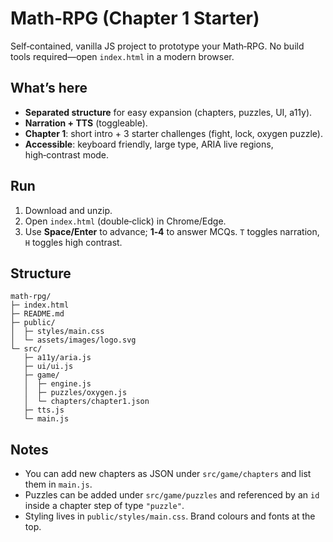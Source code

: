 # Math‑RPG (Chapter 1 Starter)

Self‑contained, vanilla JS project to prototype your Math‑RPG. No build tools required—open `index.html` in a modern browser.

## What’s here
- **Separated structure** for easy expansion (chapters, puzzles, UI, a11y).
- **Narration + TTS** (toggleable).
- **Chapter 1**: short intro + 3 starter challenges (fight, lock, oxygen puzzle).
- **Accessible**: keyboard friendly, large type, ARIA live regions, high‑contrast mode.

## Run
1. Download and unzip.
2. Open `index.html` (double‑click) in Chrome/Edge.
3. Use **Space/Enter** to advance; **1‑4** to answer MCQs. `T` toggles narration, `H` toggles high contrast.

## Structure
```
math-rpg/
├─ index.html
├─ README.md
├─ public/
│  ├─ styles/main.css
│  └─ assets/images/logo.svg
└─ src/
   ├─ a11y/aria.js
   ├─ ui/ui.js
   ├─ game/
   │  ├─ engine.js
   │  ├─ puzzles/oxygen.js
   │  └─ chapters/chapter1.json
   ├─ tts.js
   └─ main.js
```

## Notes
- You can add new chapters as JSON under `src/game/chapters` and list them in `main.js`.
- Puzzles can be added under `src/game/puzzles` and referenced by an `id` inside a chapter step of type `"puzzle"`.
- Styling lives in `public/styles/main.css`. Brand colours and fonts at the top.
